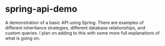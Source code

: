 # spring-api-demo
A demonstration of a basic API using Spring. There are examples of different inheritance strategies, different database relationships, and custom queries. 
I plan on adding to this with some more full explanations of what is going on.
